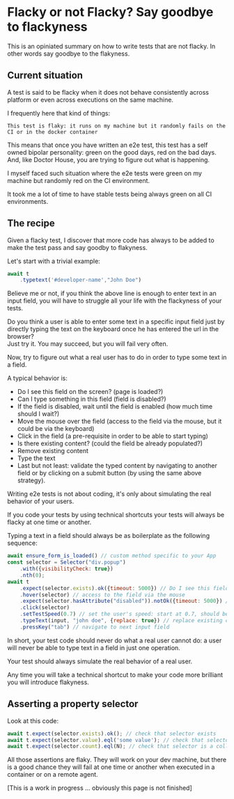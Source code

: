 # Flacky or not Flacky? Say goodbye to flackyness

This is an opiniated summary on how to write tests that are not flacky.
In other words say goodbye to the flakyness.

## Current situation

A test is said to be flacky when it does not behave consistently across platform or even across executions on the same machine.

I frequently here that kind of things:

```text
This test is flaky: it runs on my machine but it randomly fails on the CI or in the docker container 
```

This means that once you have written an e2e test, this test has a self owned bipolar personality: green on the good days, red on the bad days. And, like Doctor House, you are trying to figure out what is happening.

I myself faced such situation where the e2e tests were green on my machine but randomly red on the CI environment.

It took me a lot of time to have stable tests being always green on all CI environments.


## The recipe

Given a flacky test, I discover that more code has always to be added to make the test pass and say goodby to flakyness.

Let's start with a trivial example:

```js
await t
    .typetext('#developer-name',"John Doe")
```

Believe me or not, if you think the above line is enough to enter text in an input field, you will have to struggle all your life with the flackyness of your tests.

Do you think a user is able to enter some text in a specific input field just by directly typing the text on the keyboard once he has entered the url in the browser?   
Just try it. You may succeed, but you will fail very often.

Now, try to figure out what a real user has to do in order to type some text in a field. 

A typical behavior is:

* Do I see this field on the screen? (page is loaded?)
* Can I type something in this field (field is disabled?)
* If the field is disabled, wait until the field is enabled (how much time should I wait?)
* Move the mouse over the field (access to the field via the mouse, but it could be via the keyboard)
* Click in the field (a pre-requisite in order to be able to start typing)
* Is there existing content? (could the field be already populated?)
* Remove existing content
* Type the text
* Last but not least: validate the typed content by navigating to another field or by clicking on a submit button (by using the same above strategy).

Writing e2e tests is not about coding, it's only about simulating the real behavior of your users. 

If you code your tests by using technical shortcuts your tests will always be flacky at one time or another. 

Typing a text in a field should always be as boilerplate as the following sequence:

```js
await ensure_form_is_loaded() // custom method specific to your App
const selector = Selector("div.popup")
    .with({visibilityCheck: true})
    .nth(0);
await t
    .expect(selector.exists).ok({timeout: 5000}) // Do I see this field on the screen?
    .hover(selector) // access to the field via the mouse
    .expect(selector.hasAttribute("disabled")).notOk({timeout: 5000}) // ensure the field is enabled
    .click(selector)
    .setTestSpeed(0.7) // set the user's speed: start at 0.7, should be 1 on well coded page
    .typeText(input, "john doe", {replace: true}) // replace existing content if any
    .pressKey("tab") // navigate to next input field
```

In short, your test code should never do what a real user cannot do: a user will never be able to type text in a field in just one operation.

Your test should always simulate the real behavior of a real user. 

Any time you will take a technical shortcut to make your code more brilliant you will introduce flakyness.


## Asserting a property selector

Look at this code:

```js
await t.expect(selector.exists).ok(); // check that selector exists
await t.expect(selector.value).eql('some value'); // check that selector has an expected value
await t.expect(selector.count).eql(N); // check that selector is a collection of N items
```

All those assertions are flaky. 
They will work on your dev machine, but there is a good chance they will fail at one time or another when executed in a container or on a remote agent.


[This is a work in progress ... obviously this page is not finished]